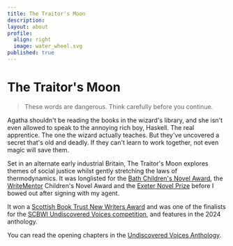 ```yaml
---
title: The Traitor's Moon
description: 
layout: about
profile:
  align: right
  image: water_wheel.svg
published: true
---
```


# The Traitor's Moon

> These words are dangerous. Think carefully before you continue.

Agatha shouldn't be reading the books in the wizard's library, and she isn't even allowed to speak to the annoying rich boy, Haskell. The real apprentice. The one the wizard actually teaches. But they've uncovered a secret that's old and deadly. If they can't learn to work together, not even magic will save them.

Set in an alternate early industrial Britain, The Traitor's Moon explores themes of social justice whilst gently stretching the laws of thermodynamics. It was longlisted for the [Bath Children's Novel Award](https://bathnovelaward.co.uk/childrens-novel-award/), the [WriteMentor](https://write-mentor.com/) Children's Novel Award and the [Exeter Novel Prize](https://www.creativewritingmatters.co.uk/2023-exeter-novel-prize.html) before I bowed out after signing with my agent.

It won a [Scottish Book Trust New Writers Award](https://www.scottishbooktrust.com/writing-and-authors/new-writers-awards/this-years-new-writers) and was one of the finalists for the [SCBWI Undiscovered Voices competition](https://www.undiscoveredvoices.com/?page_id=1106), and features in the 2024 anthology.

You can read the opening chapters in the [Undiscovered Voices Anthology](https://www.undiscoveredvoices.com/wp-content/uploads/2024/01/UV2024_Ebook.pdf).
